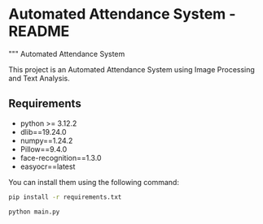 # Automated Attendance System - README

"""
Automated Attendance System

This project is an Automated Attendance System using Image Processing and Text Analysis.

## Requirements

- python >= 3.12.2
- dlib==19.24.0
- numpy==1.24.2
- Pillow==9.4.0
- face-recognition==1.3.0
- easyocr==latest

You can install them using the following command:

```bash
pip install -r requirements.txt
```

```bash
python main.py
```
